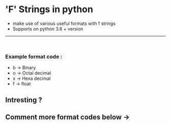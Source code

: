 # 'F' Strings in python

- make use of various useful formats with f strings
- Supports on python 3.6 + version

--------------
<br>

### Example format code :

- b -> Binary
- o -> Octal decimal
- x -> Hexa decimal
- f -> float

## Intresting ? 
## Comment more format codes below -> 